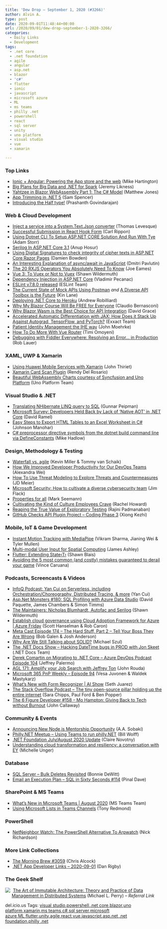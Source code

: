 ```yaml
---
title: 'Dew Drop – September 1, 2020 (#3266)'
author: Alvin A.
type: post
date: 2020-09-01T11:48:44+00:00
url: /2020/09/01/dew-drop-september-1-2020-3266/
categories:
  - Daily Links
  - Development
tags:
  - .net core
  - .net foundation
  - agile
  - angular
  - asp.net
  - blazor
  - 'c#'
  - flutter
  - ionic
  - javascript
  - microsoft azure
  - ML
  - ms teams
  - philly .net
  - powershell
  - react
  - sql server
  - unity
  - uno platform
  - visual studio
  - vue
  - xamarin

---
```

### <a name="top"></a>Top Links

  * <a href="https://blog.angular.io/ionic-angular-powering-the-app-store-and-the-web-4c4d420ca117?source=rss----447683c3d9a3---4" target="_blank" rel="noopener noreferrer">Ionic + Angular: Powering the App store and the web</a> (Mike Hartington)
  * <a href="https://devblogs.microsoft.com/dotnet/big-plans-for-big-data-and-net-for-spark/" target="_blank" rel="noopener noreferrer">Big Plans for Big Data and .NET for Spark</a> (Jeremy Likness)
  * <a href="http://feedproxy.google.com/~r/ExceptionNotFound/~3/8HCzlUf-4bE/" target="_blank" rel="noopener noreferrer">Yahtzee in Blazor WebAssembly Part 1: The C# Model</a> (Matthew Jones)
  * <a href="https://devblogs.microsoft.com/dotnet/app-trimming-in-net-5/" target="_blank" rel="noopener noreferrer">App Trimming in .NET 5</a> (Sam Spencer)
  * <a href="https://devblogs.microsoft.com/dotnet/introducing-the-half-type/" target="_blank" rel="noopener noreferrer">Introducing the Half type!</a> (Prashanth Govindarajan)



### <a name="web"></a>Web & Cloud Development

  * <a href="https://thomaslevesque.com/2020/08/31/inject-service-into-system-text-json-converter/" target="_blank" rel="noopener noreferrer">Inject a service into a System.Text.Json converter</a> (Thomas Levesque)
  * <a href="https://www.carlrippon.com/successful-submission-in-react-hook-form/" target="_blank" rel="noopener noreferrer">Successful Submission in React Hook Form</a> (Carl Rippon)
  * <a href="http://feedproxy.google.com/~r/WestDiscGolf/~3/HVA3E1kMG6U/using-dotnet-cli-to-setup-aspnetcore-solution-and-run-with-tye" target="_blank" rel="noopener noreferrer">Using Dotnet CLI To Setup ASP.NET CORE Solution And Run With Tye</a> (Adam Storr)
  * <a href="https://www.c-sharpcorner.com/article/serilog-in-asp-net-core-3-1/" target="_blank" rel="noopener noreferrer">Serilog In ASP.NET Core 3.1</a> (Anup Hosur)
  * <a href="https://damienbod.com/2020/09/01/using-digital-signatures-to-check-integrity-of-cipher-texts-in-asp-net-core-razor-pages/" target="_blank" rel="noopener noreferrer">Using Digital Signatures to check integrity of cipher texts in ASP.NET Core Razor Pages</a> (Damien Bowden)
  * <a href="https://dmitripavlutin.com/javascript-async-await/" target="_blank" rel="noopener noreferrer">An Interesting Explanation of async/await in JavaScript</a> (Dmitri Pavlutin)
  * <a href="https://medium.com/thinkster-io/the-20-rxjs-operators-you-absolutely-need-to-know-6a3971802eee?source=rss----4b02256a38e9---4" target="_blank" rel="noopener noreferrer">The 20 RXJS Operators You Absolutely Need To Know</a> (Joe Eames)
  * <a href="http://wildermuth.com/2020/08/30/Vue-3-To-Vuex-or-Not-to-Vuex" target="_blank" rel="noopener noreferrer">Vue 3: To Vuex or Not to Vuex</a> (Shawn Wildermuth)
  * <a href="https://code-maze.com/dependency-injection-aspnet/" target="_blank" rel="noopener noreferrer">Dependency Injection in ASP.NET Core</a> (Vladimir Pecanac)
  * <a href="https://eslint.org/blog/2020/08/eslint-v7.8.0-released" target="_blank" rel="noopener noreferrer">ESLint v7.8.0 released</a> (ESLint Team)
  * <a href="http://apievangelist.com/2020/08/31/the-current-state-of-mock-apis-using-postman/" target="_blank" rel="noopener noreferrer">The Current State of Mock APIs Using Postman</a> _and_ <a href="http://apievangelist.com/2020/08/31/a-diverse-api-toolbox-is-the-future/" target="_blank" rel="noopener noreferrer">A Diverse API Toolbox is the Future</a> (Kin Lane)
  * <a href="https://dev.to/alrobilliard/deploying-net-core-to-heroku-1lfe" target="_blank" rel="noopener noreferrer">Deploying .NET Core to Heroku</a> (Andrew Robilliard)
  * <a href="https://www.claudiobernasconi.ch/2020/08/31/why-my-blazor-course-will-be-free-for-everyone/" target="_blank" rel="noopener noreferrer">Why My Blazor Course Will Be FREE for Everyone</a> (Claudio Bernasconi)
  * <a href="https://www.roundthecode.com/dotnet/blazor/why-blazor-wasm-is-the-best-choice-for-api-integration" target="_blank" rel="noopener noreferrer">Why Blazor Wasm is the Best Choice for API Integration</a> (David Grace)
  * <a href="https://blog.exxactcorp.com/accelerated-automatic-differentiation-with-jax-how-does-it-stack-up-against-autograd-tensorflow-and-pytorch/?utm_medium=Feed&utm_source=Syndication" target="_blank" rel="noopener noreferrer">Accelerated Automatic Differentiation with JAX: How Does it Stack Up Against Autograd, TensorFlow, and PyTorch?</a> (Exxact Team)
  * <a href="http://feedproxy.google.com/~r/HealthcareSecurity/privacy/~3/6Oo1D0W26dk/patient-identity-management-ihe-way.html" target="_blank" rel="noopener noreferrer">Patient Identity Management the IHE way</a> (John Moehrke)
  * <a href="https://smashingmagazine.com/2020/08/vue-router-features/" target="_blank" rel="noopener noreferrer">How To Do More With Vue Router</a> (Timi Omoyeni)
  * <a href="https://www.telerik.com/blogs/debugging-with-fiddler-everywhere-resolving-an-error-in-production" target="_blank" rel="noopener noreferrer">Debugging with Fiddler Everywhere: Resolving an Error&#8230; in Production</a> (Rob Lauer)



### <a name="silverlight"></a>XAML, UWP & Xamarin

  * <a href="https://johnthiriet.com/using-huawei-mobile-services-with-xamarin/" target="_blank" rel="noopener noreferrer">Using Huawei Mobile Services with Xamarin</a> (John Thiriet)
  * <a href="https://www.xamboy.com/2020/08/31/xamarin-card-scan-plugin/" target="_blank" rel="noopener noreferrer">Xamarin Card Scan Plugin</a> (Rendy Del Rosario)
  * <a href="https://platform.uno/blog/beautiful-webassembly-charts-courtesy-of-syncfusion-and-uno-platform/" target="_blank" rel="noopener noreferrer">Beautiful WebAssembly Charts courtesy of Syncfusion and Uno Platform</a> (Uno Platform Team)



### <a name="dotnet"></a>Visual Studio & .NET

  * <a href="https://gunnarpeipman.com/nhibernate-linq-tosql/" target="_blank" rel="noopener noreferrer">Translating NHibernate LINQ query to SQL</a> (Gunnar Peipman)
  * <a href="https://visualstudiomagazine.com/articles/2020/08/31/aot-survey.aspx" target="_blank" rel="noopener noreferrer">Microsoft Survey: Developers Held Back by Lack of &#8216;Native AOT&#8217; in .NET Core</a> (David Ramel)
  * <a href="https://www.syncfusion.com/blogs/post/easy-steps-to-export-html-tables-to-an-excel-worksheet-in-c.aspx" target="_blank" rel="noopener noreferrer">Easy Steps to Export HTML Tables to an Excel Worksheet in C#</a> (Johnson Manohar)
  * <a href="http://feedproxy.google.com/~r/CodeRant/~3/8OB_4KzKkQA/c-preprocessor-directive-symbols-from.html" target="_blank" rel="noopener noreferrer">C# preprocessor directive symbols from the dotnet build command line via DefineConstants</a> (Mike Hadlow)



### <a name="design"></a>Design, Methodology & Testing

  * <a href="https://www.pluralsight.com/blog/software-development/waterfall-vs-agile" target="_blank" rel="noopener noreferrer">Waterfall vs. agile</a> (Kevin Miller & Tommy van Schaik)
  * <a href="https://engineering.atspotify.com/2020/08/27/how-we-improved-developer-productivity-for-our-devops-teams/" target="_blank" rel="noopener noreferrer">How We Improved Developer Productivity for Our DevOps Teams</a> (Alexandra Wei)
  * <a href="https://jdmeier.com/how-to-use-threat-modeling/" target="_blank" rel="noopener noreferrer">How To Use Threat Modeling to Explore Threats and Countermeasures</a> (JD Meier)
  * <a href="https://www.microsoft.com/security/blog/2020/08/31/microsoft-security-cultivate-diverse-cybersecurity-team/" target="_blank" rel="noopener noreferrer">Microsoft Security: How to cultivate a diverse cybersecurity team</a> (Jim Flack)
  * <a href="https://blog.ploeh.dk/2020/08/31/properties-for-all/" target="_blank" rel="noopener noreferrer">Properties for all</a> (Mark Seemann)
  * <a href="http://feedproxy.google.com/~r/LeadingAgile/~3/tKppWZZ5guU/" target="_blank" rel="noopener noreferrer">Cultivating the Kind of Culture Employees Crave</a> (Rachel Howard)
  * <a href="https://www.womenwhotest.com/2020/08/31/reaping-the-true-value-of-exploratory-testing/" target="_blank" rel="noopener noreferrer">Reaping the True Value of Exploratory Testing</a> (Rajini Padmanaban)
  * <a href="http://feedproxy.google.com/~r/ContinuousBlog/~3/Le6qVgNtW6Q/" target="_blank" rel="noopener noreferrer">GitHub Checks API Plugin Project &#8211; Coding Phase 3</a> (Xiong Kezhi)



### <a name="mobile"></a>Mobile, IoT & Game Development

  * <a href="http://feedproxy.google.com/~r/GDBcode/~3/c09gjCevXVY/instant-motion-tracking-with-mediapipe.html" target="_blank" rel="noopener noreferrer">Instant Motion Tracking with MediaPipe</a> (Vikram Sharma, Jianing Wei & Tyler Mullen)
  * <a href="https://www.imaginativeuniversal.com/blog/2020/08/31/multi-modal-user-input-for-spatial-computing/" target="_blank" rel="noopener noreferrer">Multi-modal User Input for Spatial Computing</a> (James Ashley)
  * <a href="https://blog.gskinner.com/archives/2020/08/flutter-extending-statet.html" target="_blank" rel="noopener noreferrer">Flutter: Extending State‹T›</a> (Shawn Blais)
  * <a href="https://blogs.unity3d.com/2020/08/31/avoiding-the-5-most-common-and-costly-mistakes-guaranteed-to-derail-your-game/" target="_blank" rel="noopener noreferrer">Avoiding the 5 most common (and costly) mistakes guaranteed to derail your game</a> (Vince Caruana)



### <a name="podcasts"></a>Podcasts, Screencasts & Videos

  * <a href="https://www.infoq.com/podcasts/serverless-orchestration-distributed-tracing/?utm_campaign=infoq_content&utm_source=infoq&utm_medium=feed&utm_term=global" target="_blank" rel="noopener noreferrer">InfoQ Podcast: Yan Cui on Serverless, including Orchestration/Choreography, Distributed Tracing, & more</a> (Yan Cui)
  * <a href="http://www.youtube.com/watch?v=pM6NHhDNJw0" target="_blank" rel="noopener noreferrer">Asp.Net Monsters #180: SQL Profiling with Azure Data Studio</a> (David Paquette, James Chambers & Simon Timms)
  * <a href="http://wildermuth.com/2020/08/31/The-Maintainers-Nicholas-Blumhardt-Autofac-and-Serilog" target="_blank" rel="noopener noreferrer">The Maintainers: Nicholas Blumhardt, Autofac and Serilog</a> (Shawn Wildermuth)
  * <a href="https://channel9.msdn.com/Shows/Azure-Friday/Establish-cloud-governance-using-Cloud-Adoption-Framework-for-Azure?WT.mc_id=DX_MVP4025064" target="_blank" rel="noopener noreferrer">Establish cloud governance using Cloud Adoption Framework for Azure | Azure Friday</a> (Scott Hanselman & Rob Caron)
  * <a href="https://www.meta-cast.com/episode/episode-174-the-hard-stuff-part-2-tell-your-boss-they-are-wrong" target="_blank" rel="noopener noreferrer">Meta Cast Episode 174 &#8211; The Hard Stuff, Part 2 &#8211; Tell Your Boss They Are Wrong</a> (Bob Galen & Josh Anderson)
  * <a href="https://codepunk.io/why-are-we-still-talking-about-solid/" target="_blank" rel="noopener noreferrer">Why Are We Still Talking about SOLID?</a> (Michael Szul)
  * <a href="http://www.youtube.com/watch?v=3i8zDtpw-kQ" target="_blank" rel="noopener noreferrer">The .NET Docs Show &#8211; Hacking DateTime bugs in PROD with Jon Skeet</a> (.NET Docs Team)
  * <a href="http://azuredevopspodcast.clear-measure.com/derek-comartin-on-migrating-to-net-core-episode-104" target="_blank" rel="noopener noreferrer">Derek Comartin on Migrating to .NET Core &#8211; Azure DevOps Podcast Episode 104</a> (Jeffrey Palermo)
  * <a href="https://www.ageekleader.com/agl-171-amplify-your-job-search-with-jeffrey-ton/" target="_blank" rel="noopener noreferrer">AGL 171: Amplify your Job Search with Jeffrey Ton</a> (John Rouda)
  * <a href="https://developer.microsoft.com/en-us/sharepoint/blogs/microsoft-365-pnp-weekly-episode-94/" target="_blank" rel="noopener noreferrer">Microsoft 365 PnP Weekly – Episode 94</a> (Vesa Juvonen & Waldek Mastykarz)
  * <a href="https://channel9.msdn.com/Shows/AI-Show/Whats-New-with-Form-Recognizer?WT.mc_id=DX_MVP4025064" target="_blank" rel="noopener noreferrer">What&#8217;s New with Form Recognizer | AI Show</a> (Seth Juarez)
  * <a href="https://the-stack-overflow-podcast.simplecast.com/episodes/remote-learning-xkcd-monorepo-lemon-juice-bone-melting-oxuY_J2g" target="_blank" rel="noopener noreferrer">The Stack Overflow Podcast &#8211; The tiny open-source pillar holding up the entire internet</a> (Sara Chipps, Paul Ford & Ben Popper)
  * <a href="https://6figuredev.com/podcast/158-mo-hampton-giving-back-to-tech-without-burnout/" target="_blank" rel="noopener noreferrer">The 6 Figure Developer #158 – Mo Hampton: Giving Back to Tech without Burnout</a> (John Callaway)



### <a name="events"></a>Community & Events

  * <a href="https://medium.com/@nodejs/announcing-new-node-js-mentorship-opportunity-c3d3cc200b3d?source=rss-96cd9a1fb56------2" target="_blank" rel="noopener noreferrer">Announcing New Node.js Mentorship Opportunity</a> (A.A. Sobaki)
  * <a href="https://www.meetup.com/Philly-NET/events/272933238/" target="_blank" rel="noopener noreferrer">Philly.NET Meetup &#8211; Using Teams to run philly.NET</a> (Bill Wolff)
  * <a href="https://dotnetfoundation.org/blog/2020/08/31/blog/posts/net-foundation-july-august-2020-update" target="_blank" rel="noopener noreferrer">.NET Foundation July/August 2020 Update</a> (Claire Novotny)
  * <a href="https://cloudblogs.microsoft.com/industry-blog/microsoft-in-business/financial-services/2020/08/31/understanding-cloud-transformation-and-resiliency-a-conversation-with-ey/" target="_blank" rel="noopener noreferrer">Understanding cloud transformation and resiliency: a conversation with EY</a> (Michelle Unger)



### <a name="sql"></a>Database

  * <a href="http://geek-goddess-bonnie.blogspot.com/2020/08/sql-server-bulk-deletes-revisited.html" target="_blank" rel="noopener noreferrer">SQL Server &#8211; Bulk Deletes Revisited</a> (Bonnie DeWitt)
  * <a href="https://blog.sqlauthority.com/2020/09/01/email-an-execution-plan-sql-in-sixty-seconds-114/?utm_source=rss&utm_medium=rss&utm_campaign=email-an-execution-plan-sql-in-sixty-seconds-114" target="_blank" rel="noopener noreferrer">Email an Execution Plan – SQL in Sixty Seconds #114</a> (Pinal Dave)



### <a name="sp"></a>SharePoint & MS Teams

  * <a href="https://techcommunity.microsoft.com/t5/microsoft-teams-blog/what-s-new-in-microsoft-teams-august-2020/ba-p/1619717" target="_blank" rel="noopener noreferrer">What’s New in Microsoft Teams | August 2020</a> (MS Teams Team)
  * <a href="https://petri.com/microsoft-lists-teams?utm_source=rss&utm_medium=rss&utm_campaign=microsoft-lists-teams" target="_blank" rel="noopener noreferrer">Using Microsoft Lists in Teams Channels</a> (Tony Redmond)



### <a name="ps"></a>PowerShell

  * <a href="https://powershell.org/2020/08/netneighbor-watch-the-powershell-alternative-to-arpwatch/?utm_source=rss&utm_medium=rss&utm_campaign=netneighbor-watch-the-powershell-alternative-to-arpwatch" target="_blank" rel="noopener noreferrer">NetNeighbor Watch: The PowerShell Alternative To Arpwatch</a> (Nick Richardson)



### <a name="links"></a>More Link Collections

  * <a href="http://feedproxy.google.com/~r/ReflectivePerspective/~3/2xG-Bh8UrQE/" target="_blank" rel="noopener noreferrer">The Morning Brew #3059</a> (Chris Alcock)
  * <a href="https://links.danrigby.com/2020/09/app-developer-links-2020-09-01/" target="_blank" rel="noopener noreferrer">.NET App Developer Links &#8211; 2020-09-01</a> (Dan Rigby)



### <a name="shelf"></a>The Geek Shelf

<a href="https://www.amazon.com/dp/1484259548/?tag=amavin-20" target="_blank" rel="noopener noreferrer"><img decoding="async" align="left" style="margin: 0px 5px 10px 0px; border: 0px currentcolor; border-image: none; float: left; display: inline; background-image: none;" src="https://m.media-amazon.com/images/I/41tAp5TgayL._SS135_.jpg" border="0" /></a>&nbsp;<a href="https://www.amazon.com/dp/1484259548/?tag=amavin-20" target="_blank" rel="noopener noreferrer">The Art of Immutable Architecture: Theory and Practice of Data Management in Distributed Systems</a> (Michael L. Perry) _&#8211; Referral Link_





<div class="wlWriterEditableSmartContent" id="scid:77ECF5F8-D252-44F5-B4EB-D463C5396A79:f906a643-27b8-440c-81dc-df30eba7cc10" style="margin: 0px; padding: 0px; float: none; display: inline;">
  del.icio.us Tags: <a href="http://del.icio.us/popular/visual+studio" rel="tag">visual studio</a>,<a href="http://del.icio.us/popular/powershell" rel="tag">powershell</a>,<a href="http://del.icio.us/popular/.net+core" rel="tag">.net core</a>,<a href="http://del.icio.us/popular/blazor" rel="tag">blazor</a>,<a href="http://del.icio.us/popular/uno+platform" rel="tag">uno platform</a>,<a href="http://del.icio.us/popular/xamarin" rel="tag">xamarin</a>,<a href="http://del.icio.us/popular/ms+teams" rel="tag">ms teams</a>,<a href="http://del.icio.us/popular/c%23" rel="tag">c#</a>,<a href="http://del.icio.us/popular/sql+server" rel="tag">sql server</a>,<a href="http://del.icio.us/popular/microsoft+azure" rel="tag">microsoft azure</a>,<a href="http://del.icio.us/popular/ML" rel="tag">ML</a>,<a href="http://del.icio.us/popular/flutter" rel="tag">flutter</a>,<a href="http://del.icio.us/popular/unity" rel="tag">unity</a>,<a href="http://del.icio.us/popular/agile" rel="tag">agile</a>,<a href="http://del.icio.us/popular/react" rel="tag">react</a>,<a href="http://del.icio.us/popular/vue" rel="tag">vue</a>,<a href="http://del.icio.us/popular/javascript" rel="tag">javascript</a>,<a href="http://del.icio.us/popular/asp.net" rel="tag">asp.net</a>,<a href="http://del.icio.us/popular/.net+foundation" rel="tag">.net foundation</a>,<a href="http://del.icio.us/popular/philly+.net" rel="tag">philly .net</a>
</div>